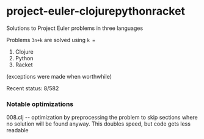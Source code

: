 # project-euler-clojurepythonracket
Solutions to Project Euler problems in three languages

Problems `3n+k` are solved using `k =`

1. Clojure
2. Python
3. Racket

(exceptions were made when worthwhile)

Recent status: 8/582

### Notable optimizations

008.clj -- optimization by preprocessing the problem to skip sections where no solution will be found anyway. This doubles speed, but code gets less readable
